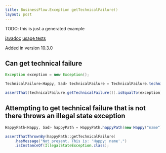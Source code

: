 ```yaml
---
title: BusinessFlow.Exception getTechnicalFailure()
layout: post
---
```

TODO: this is just a generated example

[javadoc](https://oss.sonatype.org/service/local/repositories/releases/archive/io/github/theangrydev/business-flows/10.3.0/business-flows-10.3.0-javadoc.jar/!/io/github/theangrydev/businessflows/BusinessFlow.html#getTechnicalFailure--) [usage tests](https://github.com/theangrydev/business-flows/blob/master/src/test/java/api/GetTechnicalFailureApiTest.java)

Added in version 10.3.0


## Can get technical failure
```java
Exception exception = new Exception();

TechnicalFailure<Happy, Sad> technicalFailure = TechnicalFailure.technicalFailure(exception);

assertThat(technicalFailure.getTechnicalFailure()).isEqualTo(exception);
```

## Attempting to get technical failure that is not there throws an illegal state exception
```java
HappyPath<Happy, Sad> happyPath = HappyPath.happyPath(new Happy("name"));

assertThatThrownBy(happyPath::getTechnicalFailure)
    .hasMessage("Not present. This is: 'Happy: name'.")
    .isInstanceOf(IllegalStateException.class);
```

